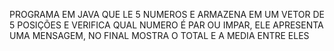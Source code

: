 PROGRAMA EM JAVA QUE LE 5 NUMEROS E ARMAZENA EM UM VETOR DE 5 POSIÇÕES E VERIFICA QUAL NUMERO É PAR OU IMPAR, ELE APRESENTA UMA MENSAGEM, NO FINAL MOSTRA O TOTAL E A MEDIA ENTRE ELES
